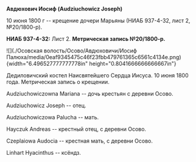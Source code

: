 **Авдюхович Иосиф (Audziuchowicz Joseph)**

10 июня 1800 г -- крещение дочери Марьяны (НИАБ 937-4-32, лист 2,
№20/1800-р).

**НИАБ 937-4-32:** Лист 2. **Метрическая запись №20/1800-р.**

![](./Осовская волость/Осово/Авдюховичи/Иосиф Палюха/media/0eaf9345475c46f23fbb479761365c6561c4134e.png){width="6.496527777777778in"
height="0.8041666666666667in"}

Дедиловичский костел Наисвятейшего Сердца Иисуса. 10 июня 1800 года.
Метрическая запись о крещении.

Audziuchowiczowna Mariana -- дочь крестьян с деревни Осово.

Audziuchowicz Joseph -- отец.

Audziuchowiczowa Palucha -- мать.

Hayczuk Andreas -- крестный отец, с деревни Осово.

Czeplaiowa Audocia -- крестная мать, с деревни Осово.

Linhart Hyacinthus -- ксёндз.
